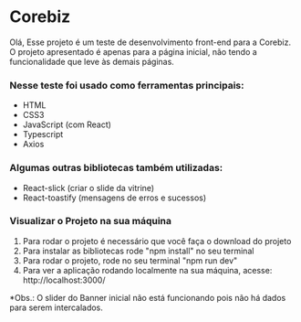 # Corebiz

Olá, Esse projeto é um teste de desenvolvimento front-end para a Corebiz.
O projeto apresentado é apenas para a página inicial, não tendo a funcionalidade que leve às demais páginas.

### Nesse teste foi usado como ferramentas principais:
- HTML
- CSS3
- JavaScript (com React)
- Typescript
- Axios

### Algumas outras bibliotecas também utilizadas:
- React-slick (criar o slide da vitrine)
- React-toastify (mensagens de erros e sucessos)

### Visualizar o Projeto na sua máquina
1. Para rodar o projeto é necessário que você faça o download do projeto
2. Para instalar as bibliotecas rode "npm install" no seu terminal
3. Para rodar o projeto, rode no seu terminal "npm run dev"
4. Para ver a aplicação rodando localmente na sua máquina, acesse: http://localhost:3000/

*Obs.: O slider do Banner inicial não está funcionando pois não há dados para serem intercalados.
